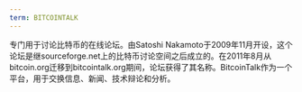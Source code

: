 ```yaml
---
term: BITCOINTALK
---
```


专门用于讨论比特币的在线论坛。由Satoshi Nakamoto于2009年11月开设，这个论坛是继sourceforge.net上的比特币讨论空间之后成立的。在2011年8月从bitcoin.org迁移到bitcointalk.org期间，论坛获得了其名称。BitcoinTalk作为一个平台，用于交换信息、新闻、技术辩论和分析。